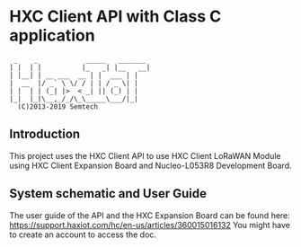 # HXC Client API with Class C application
     _    _            _____   _______
    | |  | |          |_   _| |__   __|
    | |__| | __ ___  __ | |  ___ | |
    |  __  |/ _` \ \/ / | | / _ \| |
    | |  | | (_| |>  < _| || (_) | |
    |_|  |_|\__,_/_/\_\_____\___/|_|
      (C)2013-2019 Semtech

## Introduction

This project uses the HXC Client API to use HXC Client LoRaWAN Module using HXC Client Expansion Board and Nucleo-L053R8 Development Board.

## System schematic and User Guide

The user guide of the API and the HXC Expansion Board can be found here: https://support.haxiot.com/hc/en-us/articles/360015016132
You might have to create an account to access the doc.

